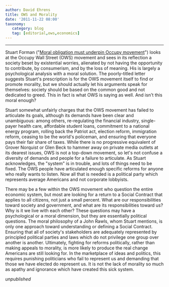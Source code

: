 ```yaml
---
author: David Ehrens
title: OWS and Morality
date: '2011-11-22 08:00'
taxonomy:
   category: blog
   tag: [editorial,ows,economics]
---
```

---

Stuart Forman ("[Moral obligation must underpin Occupy movement](http://www.southcoasttoday.com/apps/pbcs.dll/article?AID=/20111103/OPINION/111030313/-1/rss08)") looks at the Occupy Wall Street (OWS) movement and sees in its reflection a society beset by existential worries, alienated by not having the opportunity to contribute, by consumerism, and by the loss of meaning. His is largely a psychological analysis with a moral solution. The poorly-titled letter suggests Stuart's prescription is for the OWS movement itself to find or promote morality, but we should actually let his arguments speak for themselves: society should be based on the common good and not dedicated to greed. This in fact is what OWS is saying as well. And isn't this moral enough?

Stuart somewhat unfairly charges that the OWS movement has failed to articulate its goals, although its demands have been clear and unambiguous: among others, re-regulating the financial industry, single-payer health care, affordable student loans, commitment to a national energy program, rolling back the Patriot act, election reform, immigration reform, ceasing to be the world's policeman, and ensuring that everyone pays their fair share of taxes. While there is no progressive equivalent of Grover Norquist or Glen Beck to hammer away on private media outlets at its dearest issues, OWS is not a top-down movement, so let's not confuse a diversity of demands and people for a failure to articulate. As Stuart acknowledges, the "system" is in trouble, and lots of things need to be fixed. The OWS people have articulated enough specific reforms for anyone who really wants to listen. Now all that is needed is a political party which represents average Americans and not corporate lobbyists.

There may be a few within the OWS movement who question the entire economic system, but most are looking for a return to a Social Contract that applies to all citizens, not just a small percent. What are our responsibilities toward society and government, and what are its responsibilities toward us? Why is it we live with each other? These questions may have a psychological or a moral dimension, but they are essentially political questions. The moral philosophy of a John Rawls, whom Stuart mentions, is only one approach toward understanding or defining a Social Contract. Ensuring that all of society's stakeholders are adequately represented by principled political parties and laws which do not privilege one group over another is another. Ultimately, fighting for reforms politically, rather than making appeals to morality, is more likely to produce the real change Americans are still looking for. In the marketplace of ideas and politics, this requires punishing politicians who fail to represent us and demanding that those we have elected do represent us. It is not the lack of morality so much as apathy and ignorance which have created this sick system.

_unpublished_
